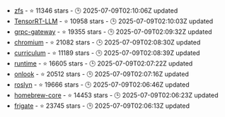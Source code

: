 - [zfs](https://github.com/openzfs/zfs) - ⭐ 11346 stars - 🕒 2025-07-09T02:10:06Z updated
- [TensorRT-LLM](https://github.com/NVIDIA/TensorRT-LLM) - ⭐ 10958 stars - 🕒 2025-07-09T02:10:03Z updated
- [grpc-gateway](https://github.com/grpc-ecosystem/grpc-gateway) - ⭐ 19355 stars - 🕒 2025-07-09T02:09:32Z updated
- [chromium](https://github.com/chromium/chromium) - ⭐ 21082 stars - 🕒 2025-07-09T02:08:30Z updated
- [curriculum](https://github.com/TheOdinProject/curriculum) - ⭐ 11189 stars - 🕒 2025-07-09T02:08:39Z updated
- [runtime](https://github.com/dotnet/runtime) - ⭐ 16605 stars - 🕒 2025-07-09T02:07:22Z updated
- [onlook](https://github.com/onlook-dev/onlook) - ⭐ 20512 stars - 🕒 2025-07-09T02:07:16Z updated
- [roslyn](https://github.com/dotnet/roslyn) - ⭐ 19666 stars - 🕒 2025-07-09T02:06:46Z updated
- [homebrew-core](https://github.com/Homebrew/homebrew-core) - ⭐ 14453 stars - 🕒 2025-07-09T02:06:23Z updated
- [frigate](https://github.com/blakeblackshear/frigate) - ⭐ 23745 stars - 🕒 2025-07-09T02:06:13Z updated
